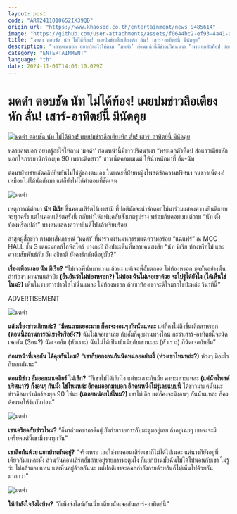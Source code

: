 ```yaml
---
layout: post
code: "ART2411010652IX39QD"
origin_url: "https://www.khaosod.co.th/entertainment/news_9485614"
image: "https://github.com/user-attachments/assets/f0644bc2-ef93-4a41-a199-d1075e57e942"
title: "มดดำ ตอบชัด นัท ไม่ได้ท้อง! เผยปมข่าวลือเตียงหัก ลั่น! เสาร์-อาทิตย์นี้ มีนัดคุย"
description: "หลายคนบอก อยากรู้อะไรให้ถาม ‘มดดำ’ ก่อนหน้านี้มีข่าวปริศนาเงา “พระเอกตัวท็อป ส่อแววเตียงหัก นอกใจภรรยานักร้องยุค 90 เพราะติดสาว”"
category: "ENTERTAINMENT"
language: "th"
date: 2024-11-01T14:00:10.029Z
---
```


# มดดำ ตอบชัด นัท ไม่ได้ท้อง! เผยปมข่าวลือเตียงหัก ลั่น! เสาร์-อาทิตย์นี้ มีนัดคุย

[![มดดำ ตอบชัด นัท ไม่ได้ท้อง! เผยปมข่าวลือเตียงหัก ลั่น! เสาร์-อาทิตย์นี้ มีนัดคุย](https://www.khaosod.co.th/wpapp/uploads/2024/11/moddum011167-4.jpg "มดดำ ตอบชัด นัท ไม่ได้ท้อง! เผยปมข่าวลือเตียงหัก ลั่น! เสาร์-อาทิตย์นี้ มีนัดคุย")](https://www.khaosod.co.th/wpapp/uploads/2024/11/moddum011167-4.jpg)

หลายคนบอก อยากรู้อะไรให้ถาม ‘มดดำ’ ก่อนหน้านี้มีข่าวปริศนาเงา “พระเอกตัวท็อป ส่อแววเตียงหัก นอกใจภรรยานักร้องยุค 90 เพราะติดสาว” ชาวเน็ตคอมเมนต์ ให้น้ำหนักมาที่ อั้ม-นัท

ต่อมาฝ่ายชายอัดคลิปยืนยันไม่ใช่คู่ของตนเอง ในขณะที่ฝ่ายหญิงโพสต์ข้อความปริศนา จนชาวเน็ตงง! เหมือนไม่ได้นัดกันมา แต่ก็ยังไม่ได้คำตอบที่ชัดเจน

![มดดำ](https://www.khaosod.co.th/wpapp/uploads/2024/11/moddum011167-7.jpg)

เหตุการณ์ต่อมา **นัท มีเรีย** ขึ้นคอนเสิร์ตไร้เงาสามี ที่ปกติมักจะนำช่อดอกไม้มาร่วมแสดงความยินดีแทบจะทุกครั้ง แต่ในคอนเสิร์ตครั้งนี้ กลับทำให้แฟนคลับสังเกตรูปร่าง พร้อมกับคอมเมนต์ถาม “นัท ตั้งท้องหรือเปล่า” บางคนแสดงควาทยินดีไปแล้วเรียบร้อย

ล่าสุดผู้สื่อข่าว ตามมาสัมภาษณ์ ‘มดดำ’ ที่มาร่วมงานมหกรรมแฉความอร่อย “แฉแฟร์” ณ MCC HALL ชั้น 3 เดอะมอลล์ไลฟ์สโตร์ บางกะปิ ถึงประเด็นที่หลายคนสงสัย “นัท มีเรีย ท้องหรือไม่ และความสัมพันธ์กับ อั้ม อธิชาติ ยังคงรักกันดีอยู่มั้ย?“

**เรื่องเพื่อนเลย นัท มีเรีย?** “ไม่เจอพี่นัทมานานแล้วนะ แต่เจอพี่อั้มตลอด ไม่ท้องหรอก ชุดมันอย่างนั้น ถ้าท้องๆ มานานแล้วป่ะ **(ยืนยันว่าไม่ท้องหรอก?) ไม่ท้อง ฉันไม่เจอเขาด้วย จะไปรู้ได้ยังไง (ได้เห็นใช่ไหม?)** เห็นในรายการข่าวใส่ไข่นั่นแหละ ไม่ท้องหรอก ถ้าเขาท้องเขาจะดีใจมากใช่ป่ะหล่ะ วินาทีนี้”

ADVERTISEMENT

![มดดำ](https://www.khaosod.co.th/wpapp/uploads/2024/11/moddum011167-1.jpg)

**แล้วเรื่องข่าวเลิกหล่ะ?** “**มีคนถามเยอะมาก ก็คงจะงอนๆ กันนั่นแหละ** แต่ก็คงไม่ถึงขั้นเลิกลาหรอก **(ตอนนี้สถานการณ์เขาดีหรือยัง?)** ฉันไม่เจอเขาเลย กับอั้มก็คุยผ่านทางไลน์ กะว่าเสาร์-อาทิตย์นี้จะนัดเจอกัน (3คน?) นัดเจออั้ม (หัวเราะ) ฉันไม่ได้เป็นผัวเมียกับเขานะยะ (หัวเราะ) ก็นัดเจอกับอั้ม”

**ก่อนหน้าที่เจอกัน ได้คุยกันไหม?** “**เขาก็บอกงอนกันนิดหน่อยอย่างงี้** **(ห่วงเขาไหมหล่ะ?)** ห่วงๆ มีอะไรก็บอกกันนะ“

**ตอนมีข่าว อั้มออกมาเคลียร์ ไม่เลิก?** “ก็เขาไม่ได้เลิกไง แต่ทะเลาะกันมั้ย คงทะเลาะแหละ **(แต่นัทโพสต์ปริศนา?) ก็งอนๆ กันมั้ง ใช่ไหมหล่ะ อีกคนออกมาบอก อีกคนหนึ่งไม่รู้เลยแบบนี้** ได้ข่าวมาแค่นั้นนะ ข่าวลือมาว่านักร้องยุค 90 ใช่มะ **(เฉลยหน่อยใช่ไหม?)** เขาไม่เลิก แต่ก็คงจะมีงอนๆ กันนั่นแหละ ก็คงต้องรอให้ง้อกันก่อน”

![มดดำ](https://www.khaosod.co.th/wpapp/uploads/2024/11/moddum011167-2.jpg)

**เขาเครียดกับข่าวไหม?** “ก็มาถ่ายคชาภาดีอยู่ ยังถ่ายรายการกับมะตูมอยู่เลย ถ้าอยู่เฉยๆ เขาคงจะมีเครียดแต่นี่เขามีงานทุกวัน”

**เขาลือกันด้วย แยกบ้านกันอยู่?** “จริงเหรอ เออใช่งานคอนเสิร์ตเขาก็ไม่ได้ไปเนอะ แต่นางก็ยังอยู่ที่เดียวกันแหละมั้ง ส่วนวันคอนเสิร์ตอั้มถ่ายอยู่รายการมะตูมไง ก็แยกบ้านมั้ยฉันไม่ได้ไปนอนกับเขา ไม่รู้ว่ะ ไม่กล้าตอบแทน แต่เห็นอยู่ด้วยกันนะ แต่ปกติเขาจะออกกำลังกายด้วยกันก็ไม่เห็นไปด้วยกันมากกว่า”

![มดดำ](https://www.khaosod.co.th/wpapp/uploads/2024/11/moddum011167-6.jpg)

**ให้กำลังใจยังไงบ้าง?** “ก็เพิ่งส่งไลน์กันเนี่ย เดี๋ยวนัดเจอกันเสาร์-อาทิตย์นี้”